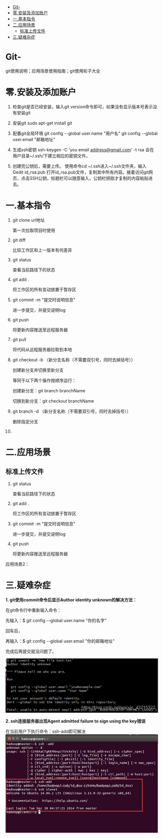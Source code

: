 - [Git-](#git-)
- [零.安装及添加账户](#零安装及添加账户)
- [一.基本指令](#一基本指令)
- [二.应用场景](#二应用场景)
  - [标准上传文件](#标准上传文件)
- [三.疑难杂症](#三疑难杂症)
# Git-
git使用说明；应用场景使用指南；git使用轮子大全
# 零.安装及添加账户
1. 检查git是否已经安装，输入git version命令即可，如果没有显示版本号表示没有安装git

2. 安装git
sudo apt-get install git

3. 配置git全局环境
git config --global user.name "用户名"
git config --global user.email "邮箱地址"

4. 生成ssh密钥
ssh-keygen -C 'you email address@gmail.com' -t rsa
会在用户目录~/.ssh/下建立相应的密钥文件。

5. 创建完公钥后，需要上传。
使用命令cd ~/.ssh进入~/.ssh文件夹，输入
Gedit id_rsa.pub
打开id_rsa.pub文件，复制其中所有内容。接着访问git网页，点击SSH公钥，标题栏可以随意输入，公钥栏把刚才复制的内容粘贴进去。

# 一.基本指令
1. git clone url地址
    
    第一次拉取项目时使用

2. git diff
    
    比较工作区和上一版本有何差异

3. git status 

    查看当前路径下的状态

4. git add .

    将工作区的所有变动放置于暂存区

5. git commit -m "提交时说明信息"

    进一步提交，并提交说明log

6. git push
    
    将更新内容推送至远程服务器

7. git pull

    将代码从远程服务器拉取到本地

8. git checkout -b （新分支名称（不需要双引号，同时去掉括号））

    创建新分支并切换至新分支

    等同于以下两个操作按顺序运行：

    创建新分支：git branch branchName

    切换到新分支：git checkout branchName
9.  git branch -d （新分支名称（不需要双引号，同时去掉括号））

    删除指定分支

10. 

# 二.应用场景

## 标准上传文件
   1. git  status 
   
        查看当前路径下的状态

   1. git add .
        
        将工作区的所有变动放置于暂存区

   1. git commit -m "提交时说明信息"
        
        进一步提交，并提交说明log

   1. git push
        
        将更新内容推送至远程服务器

应用场景2：


# 三.疑难杂症
**1. git使用commit命令后显示Author identity unknown的解决方法：**

   在git命令行中重新输入命令：

   先输入：$ git config --global user.name "你的名字"

   回车后，

   再输入：$ git config --global user.email "你的邮箱地址"

   完成后再提交就没问题了。

   ![Author identity unknown](https://github.com/lienguang0624/Git-/blob/main/img/Author%20identity%20unknown.png?raw=true "Author identity unknown")

**2. ssh连接服务器出现Agent admitted failure to sign using the key错误**

在当前用户下执行命令：ssh-add即可解决
  ![Agent admitted failure to sign using the key](https://github.com/lienguang0624/Git-/blob/main/img/Agent%20admitted%20failure%20to%20sign%20using%20the%20key.png?raw=true "Agent admitted failure to sign using the key")

   